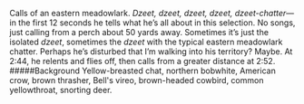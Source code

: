 Calls of an eastern meadowlark. _Dzeet, dzeet, dzeet, dzeet, dzeet-chatter_—in the first 12 seconds he tells what he’s all about in this selection. No songs, just calling from a perch about 50 yards away. Sometimes it’s just the isolated _dzeet_, sometimes the _dzeet_ with the typical eastern meadowlark chatter. Perhaps he’s disturbed that I’m walking into his territory? Maybe. At 2:44, he relents and flies off, then calls from a greater distance at 2:52. 
#####Background
Yellow-breasted chat, northern bobwhite, American crow, brown thrasher, Bell's vireo, brown-headed cowbird, common yellowthroat, snorting deer. 
